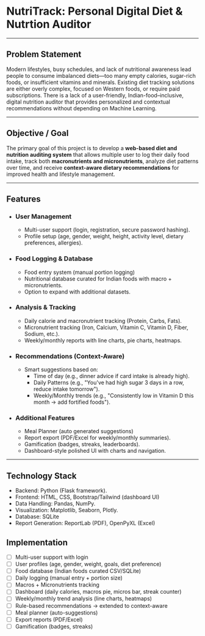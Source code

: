 # NutriTrack: Personal Digital Diet & Nutrtion Auditor
---

## Problem Statement

Modern lifestyles, busy schedules, and lack of nutritional awareness lead people to consume imbalanced diets—too many empty calories, sugar-rich foods, or insufficient vitamins and minerals.
Existing diet tracking solutions are either overly complex, focused on Western foods, or require paid subscriptions.
There is a lack of a user-friendly, Indian-food–inclusive, digital nutrition auditor that provides personalized and contextual recommendations without depending on Machine Learning.

---

## Objective / Goal
The primary goal of this project is to develop a **web-based diet and nutrition auditing system** that allows multiple user to log their daily food intake, track both **macronutrients and micronutrients**, analyze diet patterns over time, and receive **context-aware dietary recommendations** for improved health and lifestyle management.

---

## Features
- ### User Management
    - Multi-user support (login, registration, secure password hashing).
    - Profile setup (age, gender, weight, height, activity level, dietary preferences, allergies).

- ### Food Logging & Database
    - Food entry system (manual portion logging)
    - Nutritional database curated for Indian foods with macro + micronutrients.
    - Option to expand with additional datasets.

- ### Analysis & Tracking
    - Daily calorie and macronutrient tracking (Protein, Carbs, Fats).
    - Micronutrient tracking (Iron, Calcium, Vitamin C, Vitamin D, Fiber, Sodium, etc.).
    - Weekly/monthly reports with line charts, pie charts, heatmaps.
- ### Recommendations (Context-Aware)
    - Smart suggestions based on:
        - Time of day (e.g., dinner advice if card intake is already high).
        - Daily Patterns (e.g., "You've had high sugar 3 days in a row, reduce intake tomorrow").
        - Weekly/Monthly trends (e.g., "Consistently low in Vitamin D this month → add fortified foods").
- ### Additional Features
    - Meal Planner (auto generated suggestions)
    - Report export (PDF/Excel for weekly/monthly summaries).
    - Gamification (badges, streaks, leaderboards).
    - Dashboard-style polished UI with charts and navigation.

---

## Technology Stack
- Backend: Python (Flask framework).
- Frontend: HTML, CSS, Bootstrap/Tailwind (dashboard UI)
- Data Handling: Pandas, NumPy.
- Visualization: Matplotlib, Seaborn, Plotly.
- Database: SQLite
- Report Generation: ReportLab (PDF), OpenPyXL (Excel)


## Implementation
- [ ] Multi-user support with login
- [ ] User profiles (age, gender, weight, goals, diet preference)
- [ ] Food database (Indian foods curated CSV/SQLite)
- [ ] Daily logging (manual entry + portion size)
- [ ] Macros + Micronutrients tracking
- [ ] Dashboard (daily calories, macros pie, micros bar, streak counter)
- [ ] Weekly/monthly trend analysis (line charts, heatmaps)
- [ ] Rule-based recommendations → extended to context-aware
- [ ] Meal planner (auto-suggestions)
- [ ] Export reports (PDF/Excel)
- [ ] Gamification (badges, streaks)